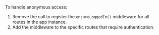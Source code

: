 To handle anonymous access:

1. Remove the call to register the `ensureLoggedIn()` middleware for all routes in the app instance.
1. Add the middleware to the specific routes that require authentication.
